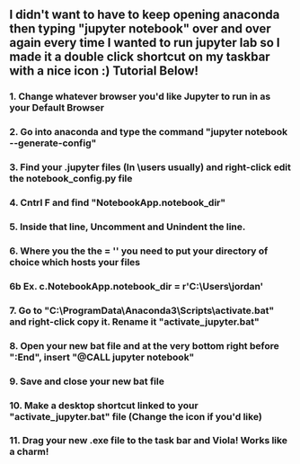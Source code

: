 ## I didn't want to have to keep opening anaconda then typing "jupyter notebook" over and over again every time I wanted to run jupyter lab so I made it a double click shortcut on my taskbar with a nice icon :) Tutorial Below!

### 1. Change whatever browser you'd like Jupyter to run in as your Default Browser 
### 2. Go into anaconda and type the command "jupyter notebook --generate-config"
### 3. Find your .jupyter files (In \users usually) and right-click edit the notebook_config.py file
### 4. Cntrl F and find "NotebookApp.notebook_dir"
### 5. Inside that line, Uncomment and Unindent the line.
### 6. Where you the the = '' you need to put your directory of choice which hosts your files
### 6b Ex. c.NotebookApp.notebook_dir = r'C:\Users\jordan'
### 7. Go to "C:\ProgramData\Anaconda3\Scripts\activate.bat" and right-click copy it. Rename it "activate_jupyter.bat"
### 8. Open your new bat file and at the very bottom right before ":End", insert "@CALL jupyter notebook"
### 9. Save and close your new bat file
### 10. Make a desktop shortcut linked to your "activate_jupyter.bat" file (Change the icon if you'd like)
### 11. Drag your new .exe file to the task bar and Viola! Works like a charm! 
